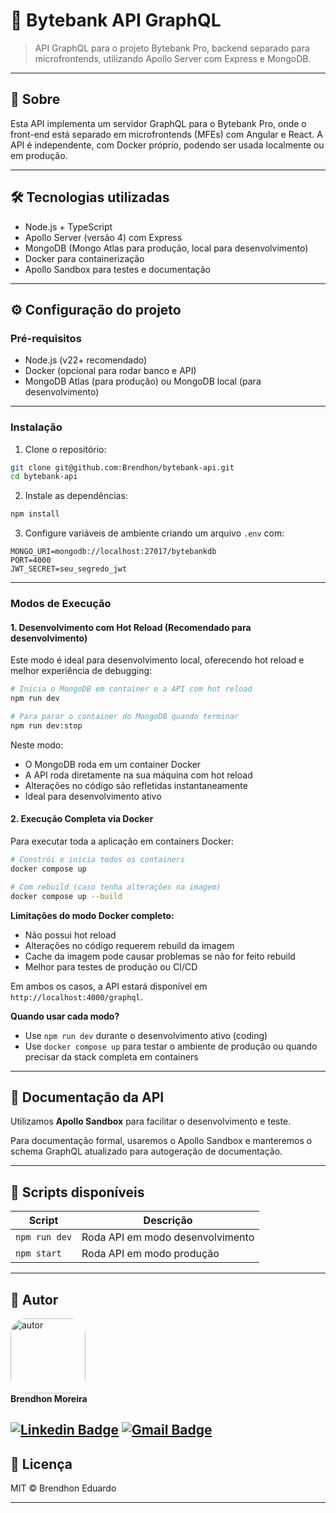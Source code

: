 # 🚀 Bytebank API GraphQL

> API GraphQL para o projeto Bytebank Pro, backend separado para microfrontends, utilizando Apollo Server com Express e MongoDB.

---

## 📖 Sobre

Esta API implementa um servidor GraphQL para o Bytebank Pro, onde o front-end está separado em microfrontends (MFEs) com Angular e React. A API é independente, com Docker próprio, podendo ser usada localmente ou em produção.

---

## 🛠 Tecnologias utilizadas

* Node.js + TypeScript
* Apollo Server (versão 4) com Express
* MongoDB (Mongo Atlas para produção, local para desenvolvimento)
* Docker para containerização
* Apollo Sandbox para testes e documentação

---

## ⚙️ Configuração do projeto

### Pré-requisitos

* Node.js (v22+ recomendado)
* Docker (opcional para rodar banco e API)
* MongoDB Atlas (para produção) ou MongoDB local (para desenvolvimento)

---

### Instalação

1. Clone o repositório:

```bash
git clone git@github.com:Brendhon/bytebank-api.git
cd bytebank-api
```

2. Instale as dependências:

```bash
npm install
```

3. Configure variáveis de ambiente criando um arquivo `.env` com:

```env
MONGO_URI=mongodb://localhost:27017/bytebankdb
PORT=4000
JWT_SECRET=seu_segredo_jwt
```

---

### Modos de Execução

#### 1. Desenvolvimento com Hot Reload (Recomendado para desenvolvimento)

Este modo é ideal para desenvolvimento local, oferecendo hot reload e melhor experiência de debugging:

```bash
# Inicia o MongoDB em container e a API com hot reload
npm run dev

# Para parar o container do MongoDB quando terminar
npm run dev:stop
```

Neste modo:
- O MongoDB roda em um container Docker
- A API roda diretamente na sua máquina com hot reload
- Alterações no código são refletidas instantaneamente
- Ideal para desenvolvimento ativo

#### 2. Execução Completa via Docker

Para executar toda a aplicação em containers Docker:

```bash
# Constrói e inicia todos os containers
docker compose up

# Com rebuild (caso tenha alterações na imagem)
docker compose up --build
```

**Limitações do modo Docker completo:**
- Não possui hot reload
- Alterações no código requerem rebuild da imagem
- Cache da imagem pode causar problemas se não for feito rebuild
- Melhor para testes de produção ou CI/CD

Em ambos os casos, a API estará disponível em `http://localhost:4000/graphql`.

**Quando usar cada modo?**
- Use `npm run dev` durante o desenvolvimento ativo (coding)
- Use `docker compose up` para testar o ambiente de produção ou quando precisar da stack completa em containers

---

## 📑 Documentação da API

Utilizamos **Apollo Sandbox** para facilitar o desenvolvimento e teste.

Para documentação formal, usaremos o Apollo Sandbox e manteremos o schema GraphQL atualizado para autogeração de documentação.

---

## 🧰 Scripts disponíveis

| Script        | Descrição                        |
| ------------- | -------------------------------- |
| `npm run dev` | Roda API em modo desenvolvimento |
| `npm start`   | Roda API em modo produção        |

---

## 👥 Autor
<img style="border-radius: 20%;" src="https://avatars1.githubusercontent.com/u/52840078?s=400&u=67bc81db89b5abf12cf592e0c610426afd3a02f4&v=4" width="120px;" alt="autor"/><br>
**Brendhon Moreira**

[![Linkedin Badge](https://img.shields.io/badge/-Brendhon-blue?style=flat-square&logo=Linkedin&logoColor=white&link=https://www.linkedin.com/in/brendhon-moreira)](https://www.linkedin.com/in/brendhon-moreira)
[![Gmail Badge](https://img.shields.io/badge/-brendhon.e.c.m@gmail.com-c14438?style=flat-square&logo=Gmail&logoColor=white&link=mailto:brendhon.e.c.m@gmail.com)](mailto:brendhon.e.c.m@gmail.com)
---

## 📄 Licença

MIT © Brendhon Eduardo

---
